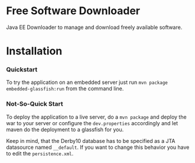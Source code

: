 Free Software Downloader
========================

Java EE Downloader to manage and download freely available software.


Installation
============

### Quickstart
To try the application on an embedded server just run
```mvn package embedded-glassfish:run```
from the command line.


### Not-So-Quick Start
To deploy the application to a live server, do a ```mvn package``` and 
deploy the war to your server or configure the ```dev.properties``` accordingly 
and let maven do the deployment to a glassfish for you.

Keep in mind, that the Derby10 database has to be specified as a JTA datasource 
named ```__default```. If you want to change this behavior you have to edit the ```persistence.xml```.